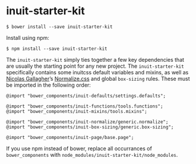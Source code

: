 # inuit-starter-kit

    $ bower install --save inuit-starter-kit

Install using npm:

    $ npm install --save inuit-starter-kit


The `inuit-starter-kit` simply ties together a few key dependencies that are
usually the starting point for any new project. The `inuit-starter-kit`
specifically contains some inuitcss default variables and mixins, as well as
[Nicolas Gallagher](https://twitter.com/necolas)’s
[Normalize.css](https://github.com/necolas/normalize.css) and global
`box-sizing` rules. These must be imported in the following order:

    @import "bower_components/inuit-defaults/settings.defaults";

    @import "bower_components/inuit-functions/tools.functions";
    @import "bower_components/inuit-mixins/tools.mixins";

    @import "bower_components/inuit-normalize/generic.normalize";
    @import "bower_components/inuit-box-sizing/generic.box-sizing";

    @import "bower_components/inuit-page/base.page";

If you use npm instead of bower, replace all occurrances of `bower_components`
with `node_modules/inuit-starter-kit/node_modules`.
